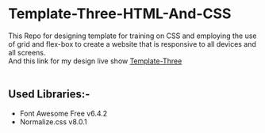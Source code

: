 # Template-Three-HTML-And-CSS

This Repo for designing template for training on CSS and employing the use of grid and flex-box to create a website that is responsive to all devices and all screens.<br>
And this link for my design live show [Template-Three](https://ahmed-elbalouty.github.io/Template-Three-HTML-And-CSS/)<br><br>

##  Used Libraries:-
  - Font Awesome Free v6.4.2<br>
  - Normalize.css v8.0.1
